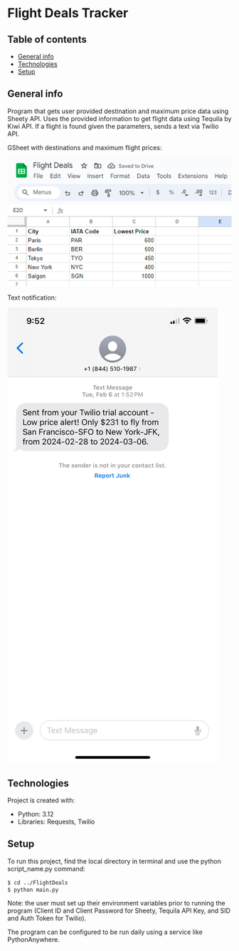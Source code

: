 # Flight Deals Tracker

## Table of contents
* [General info](#general-info)
* [Technologies](#technologies)
* [Setup](#setup)

## General info
Program that gets user provided destination and maximum price data using Sheety API. Uses the provided information to get flight data using Tequila by Kiwi API. If a flight is found given the parameters, sends a text via Twilio API. 

GSheet with destinations and maximum flight prices:

![flight_gsheet](flights.PNG)

Text notification:

![flight_notif](IMG_9638.jpg)
	
## Technologies
Project is created with:
* Python: 3.12
* Libraries: Requests, Twilio
	
## Setup
To run this project, find the local directory in terminal and use the python script_name.py command:
```
$ cd ../FlightDeals
$ python main.py
```
Note: the user must set up their environment variables prior to running the program (Client ID and Client Password for Sheety, Tequila API Key, and SID and Auth Token for Twilio).

The program can be configured to be run daily using a service like PythonAnywhere.